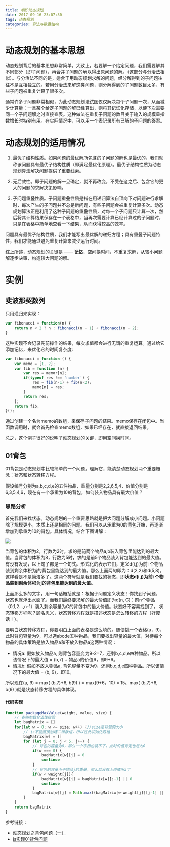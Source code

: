 ```yaml
---
title: 初识动态规划
date: 2017-09-16 23:07:30
tags: 动态规划
categories: 算法与数据结构
---
```

# 动态规划的基本思想
动态规划背后的基本思想非常简单。大致上，若要解一个给定问题，我们需要解其不同部分（即子问题），再合并子问题的解以得出原问题的解。（这部分与分治法相似）。与分治法不同的是，适合于用动态规划求解的问题，经分解得到的子问题往往不是互相独立的。若用分治法来解这类问题，则分解得到的子问题数目太多，有些子问题被重复计算了很多次。

通常许多子问题非常相似，为此动态规划法试图仅仅解决每个子问题一次，从而减少计算量：一旦某个给定子问题的解已经算出，则将其记忆化存储，以便下次需要同一个子问题解之时直接查表。这种做法在重复子问题的数目关于输入的规模呈指数增长时特别有用。在实际情况中，可以用一个表记录所有已解的子问题的答案。

<!-- more -->

# 动态规划的适用情况

1. 最优子结构性质。如果问题的最优解所包含的子问题的解也是最优的，我们就称该问题具有最优子结构性质（即满足最优化原理）。最优子结构性质为动态规划算法解决问题提供了重要线索。

2.  无后效性。即子问题的解一旦确定，就不再改变，不受在这之后、包含它的更大的问题的求解决策影响。

3.  子问题重叠性质。子问题重叠性质是指在用递归算法自顶向下对问题进行求解时，每次产生的子问题并不总是新问题，有些子问题会被重复计算多次。动态规划算法正是利用了这种子问题的重叠性质，对每一个子问题只计算一次，然后将其计算结果保存在一个表格中，当再次需要计算已经计算过的子问题时，只是在表格中简单地查看一下结果，从而获得较高的效率。


问题具有最优子结构性质，我们才能写出最优解的递归方程；具有重叠子问题特性，我们才能通过避免重复计算来减少运行时间。

综上所述，动态规划的关键是 —— **记忆**，空间换时间，不重复求解，从较小问题解逐步决策，构造较大问题的解。

# 实例

## 斐波那契数列
只用递归来实现：
```Javascript
var fibonacci = function(n) {
	return n < 2 ? n : fibonacci(n - 1) + fibonacci(n - 2);
}
```
这种实现不会记录先前操作的结果，每次求值都会进行无谓的重复运算。通过给它添加记忆，来优化它的时间复杂度:
```Javascript
var fibonacci = function () {
	var memo = [1, 2];
	var fib = function (n) {
		var res = memor[n];
		if(typeof res !== 'number') {
			res = fib(n-1) + fib(n-2);
			memo[n] = res;
		}
		return res;
	};
	return fib;
}();
```
通过创建一个名为memo的数组，来保存子问题的结果。memo保存在闭包中。当函数调用时，就会首先检查memo数组，如果已经存在，就直接返回结果。

总之，这个例子很好的说明了动态规划的关键，即用空间换时间。

## 01背包
01背包是动态规划中比较简单的一个问题。理解它，能清楚动态规划两个重要概念：状态和状态转移方程。

假设编号分别为a,b,c,d,e的五件物品，重量分别是2,2,6,5,4，价值分别是6,3,5,4,6，现在有一个承重为10的背包，如何装入物品具有最大价值？

### 思路分析
首先我们来找状态。动态规划的一个重要思路就是把大问题分解成小问题。小问题除了规模更小，本质上还是相同的问题。我们可以从承重为0的背包开始，再逐渐增加到承重为10的背包。具体情况，结合下图讲解：

![](/images/初识动态规划/1.png)

当背包的体积为2，行数为2时，求的是前两个物品a,b装入背包里能达到的最大值。当背包的体积为8，行数为5时，求的是前5个物品装入背包能达到的最大值。有没有发现，以上句子都是一个句式。形式化的表示它们，定义d(i,j)为前i 个物品装到剩余体积为j的背包里能达到的最大值。那么上面两句即为：d(2,2)和d(5,8)。这样看是不是简洁多了。这两个符号就是我们要找的状态，即**状态d(i,j)为前i 个物品装到剩余体积为j的背包里能达到的最大值。**

上面那么多的文字，用一句话概括就是：根据子问题定义状态！你找到子问题， 状态也就浮出水面了。而我们最终要求解的最大价值即为d(n, C)：前n个物品 （0,1,2…,n-1）装入剩余容量为C的背包中的最大价值。状态好不容易找到了， 状态转移方程呢？顾名思义，状态转移方程就是描述状态是怎么转移的方程（好废话！）。

要明白状态转移方程，你要明白上面的表格是这么填的。随便挑一个表格(a，9)，此时背包容量为9，可以选abcde五种物品，我们要找出容量的最大值，对待每个物品的具体策略是放入物品a和不放入物品a这两种情况：
- 情况a: 假如放入物品a, 则背包容量变为9-2=7，还剩b,c,d,e四种物品。所以该情况下的最大值 = (b,7) + 物品a的价值6，即9+6。
- 情况b: 假如不放入物品a, 背包容量不变为9，还剩b,c,d,e四种物品。所以该情况下的最大值 = (b, 9)，即10。

所以现在(a, 9) = max( (b,7)+6, b(9) ) = max(9+6，10) = 15。max( (b,7)+6, b(9) )就是状态转移方程的具体体现。

#### 代码实现
```Javascript
function packageMaxValue(weight, value, size) {
	// 省略参数合法性校验
    let bagMatrix = []
    for(let w = 0; w <= size; w++) {//size是背包的大小
        // js不能直接创建二维数组，所以在此初始化数组
        bagMatrix[w] = []
        for (let j = 0; j < 5; j++) {
            // 背包的容量为0，那么一个东西也装不下，此时的值肯定也是为0
            if(w === 0) {
                bagMatrix[w][j] = 0
                continue
            }
            // 背包的容量小于物品j的重量，那么就没有上述情况a了
            if(w < weight[j]){
                bagMatrix[w][j] = bagMatrix[w][j-1] || 0
                continue
            }
            bagMatrix[w][j] = Math.max((bagMatrix[w-weight[j]][j-1] || 0) + value[j], bagMatrix[w][j-1] || 0)
        }
    }
    return bagMatrix
}
```
参考链接：
- [动态规划之背包问题（一）
](http://www.hawstein.com/posts/dp-knapsack.html)
- [js实现01背包问题](https://segmentfault.com/a/1190000006082676)
